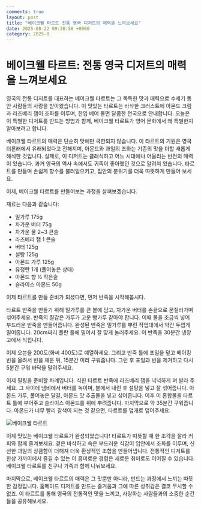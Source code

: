 ```yaml
---
comments: true
layout: post
title: "베이크웰 타르트 전통 영국 디저트의 매력을 느껴보세요"
date: 2025-08-22 09:30:58 +0900
category: 2025-8
---
```


# 베이크웰 타르트: 전통 영국 디저트의 매력을 느껴보세요

영국의 전통 디저트를 대표하는 베이크웰 타르트는 그 독특한 맛과 매력으로 수세기 동안 사람들의 사랑을 받아왔습니다. 이 맛있는 타르트는 바삭한 크러스트에 아몬드 크림과 라즈베리 잼이 조화를 이루며, 한입 베어 물면 달콤한 천국으로 안내합니다. 오늘은 이 특별한 디저트를 만드는 방법과 함께, 베이크웰 타르트가 영어 문화에서 왜 특별한지 알아보려고 합니다.

베이크웰 타르트의 매력은 단순히 맛에만 국한되지 않습니다. 이 타르트의 기원은 영국 더론래에서 유래되었다고 전해지며, 아몬드와 과일의 조화는 기존의 맛을 더할 새롭게 해석한 것입니다. 실제로, 이 디저트는 클래식하고 어느 시대에나 어울리는 반전의 매력이 있습니다. 과거 영국의 역사 속에서도 귀족이 좋아했던 것으로 알려져 있습니다. 타르트를 만들며 손쉽게 향수를 불러일으키고, 집안의 분위기를 더욱 따뜻하게 만들어 보세요.

이제, 베이크웰 타르트를 만들어보는 과정을 살펴보겠습니다.

재료는 다음과 같습니다:

- 밀가루 175g
- 차가운 버터 75g
- 차가운 물 2~3 큰술
- 라즈베리 잼 1 큰술
- 버터 125g
- 설탕 125g
- 아몬드 가루 125g
- 유정란 1개 (풀어놓은 상태)
- 아몬드 향 ½ 작은술
- 슬라이스 아몬드 50g

이제 타르트를 만들 준비가 되셨다면, 먼저 반죽을 시작해봅시다. 

타르트 반죽을 만들기 위해 밀가루를 큰 볼에 담고, 차가운 버터를 손끝으로 문질러가며 섞어주세요. 반죽의 질감은 가루가 고운 빵가루 같아야 합니다. 이때 물을 조금씩 넣어 부드러운 반죽을 만들어줍니다. 완성된 반죽은 밀가루를 뿌린 작업대에서 약간 두껍게 밀어줍니다. 20cm짜리 플란 틀에 밀어서 잘 맞게 눌러주세요. 이 반죽을 30분간 냉장고에서 식힙니다.

이제 오븐을 200도(화씨 400도)로 예열하세요. 그리고 반죽 틀에 포일을 덮고 베이킹 빈을 올려서 빈을 채운 뒤, 15분간 미리 구워줍니다. 그런 후 포일과 빈을 제거하고 다시 5분간 구워 바닥을 말려주세요.

이제 필링을 준비할 차례입니다. 식힌 타르트 반죽에 라즈베리 잼을 넉넉하게 펴 발라 주세요. 그 사이에 냄비에서 버터를 녹이며, 불에서 내린 후 설탕을 넣고 잘 섞어줍니다. 아몬드 가루, 풀어놓은 달걀, 아몬드 맛 추출물을 넣고 섞어줍니다. 이후 이 혼합물을 타르트 틀에 부어주고 슬라이스 아몬드를 위에 뿌려줍니다. 마지막으로 약 35분간 구워줍니다. 아몬드가 너무 빨리 갈색이 되는 것 같으면, 타르트를 덮개로 덮어주세요.

![베이크웰 타르트](https://www.themealdb.com/images/media/meals/wyrqqq1468233628.jpg)

이제 맛있는 베이크웰 타르트가 완성되었습니다! 타르트가 따뜻할 때 한 조각을 잘라 커피와 함께 즐겨보세요. 겉은 바삭하고 속은 부드러운 식감이 입안에서 조화를 이루며, 신선한 과일의 상큼함이 더해져 더욱 환상적인 조합을 만들어냅니다. 전통적인 디저트를 한상 가까이에서 즐길 수 있는 이 흥미로운 경험은 새로운 취미로도 이어질 수 있습니다. 베이크웰 타르트를 친구나 가족과 함께 나눠보세요. 

마지막으로, 베이크웰 타르트의 매력은 그 맛뿐만 아니라, 만드는 과정에서 느끼는 따뜻한 감정입니다. 홈메이드 디저트를 만드는 즐거움과 그에 따른 성취감은 결코 무시할 수 없죠. 이 타르트를 통해 영국의 전통적인 맛을 느끼고, 사랑하는 사람들과의 소중한 순간들을 공유해보세요.